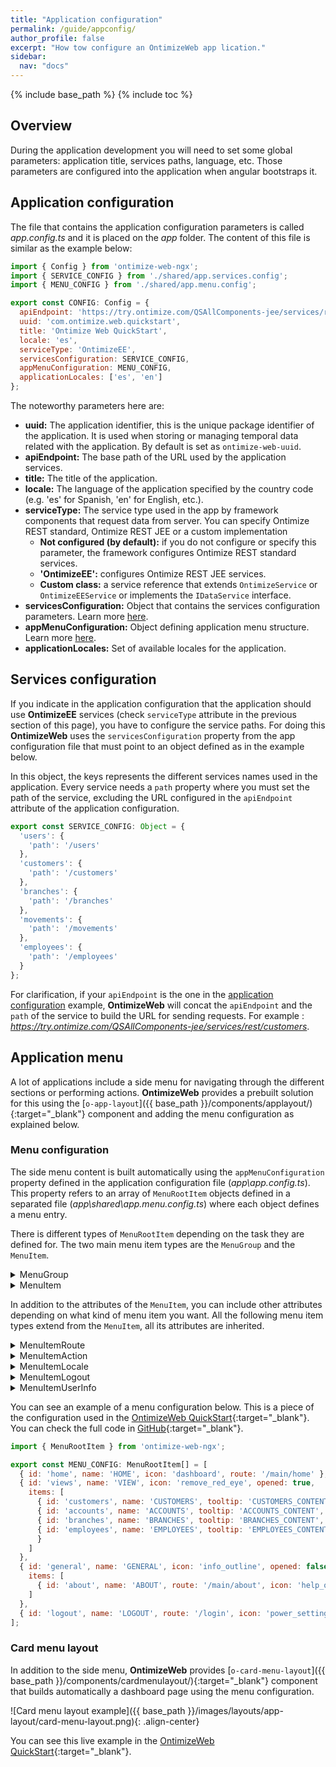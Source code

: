 ```yaml
---
title: "Application configuration"
permalink: /guide/appconfig/
author_profile: false
excerpt: "How tow configure an OntimizeWeb app lication."
sidebar:
  nav: "docs"
---
```


{% include base_path %}
{% include toc %}

## Overview

During the application development you will need to set some global parameters: application title, services paths, language, etc. Those parameters are configured into the application when angular bootstraps it.

## Application configuration

The file that contains the application configuration parameters is called *app.config.ts* and it is placed on the *app* folder. The content of this file is similar as the example below:

```javascript
import { Config } from 'ontimize-web-ngx';
import { SERVICE_CONFIG } from './shared/app.services.config';
import { MENU_CONFIG } from './shared/app.menu.config';

export const CONFIG: Config = {
  apiEndpoint: 'https://try.ontimize.com/QSAllComponents-jee/services/rest',
  uuid: 'com.ontimize.web.quickstart',
  title: 'Ontimize Web QuickStart',
  locale: 'es',
  serviceType: 'OntimizeEE',
  servicesConfiguration: SERVICE_CONFIG,
  appMenuConfiguration: MENU_CONFIG,
  applicationLocales: ['es', 'en']
};
```

The noteworthy parameters here are:

* **uuid:** The application identifier, this is the unique package identifier of the application. It is used when storing or managing temporal data related with the application. By default is set as `ontimize-web-uuid`.
* **apiEndpoint:** The base path of the URL used by the application services.
* **title:** The title of the application.
* **locale:** The language of the application specified by the country code (e.g. 'es' for Spanish, 'en' for English, etc.).
* **serviceType:** The service type used in the app by framework components that request data from server. You can specify Ontimize REST standard, Ontimize REST JEE or a custom implementation
  * **Not configured (by default):** if you do not configure or specify this parameter, the framework configures Ontimize REST standard services.
  * **'OntimizeEE':** configures Ontimize REST JEE services.
  * **Custom class:** a service reference that extends `OntimizeService` or `OntimizeEEService` or implements the `IDataService` interface.
* **servicesConfiguration:** Object that contains the services configuration parameters. Learn more [here](#services-configuration).
* **appMenuConfiguration:** Object defining application menu structure. Learn more [here](#menu-configuration).
* **applicationLocales:** Set of available locales for the application.

## Services configuration

If you indicate in the application configuration that the application should use **OntimizeEE** services (check `serviceType` attribute in the previous section of this page), you have to configure the service paths. For doing this **OntimizeWeb** uses the `servicesConfiguration` property from the app configuration file that must point to an object defined as in the example below.

In this object, the keys represents the different services names used in the application. Every service needs a `path` property where you must set the path of the service, excluding the URL configured in the `apiEndpoint` attribute of the application configuration. 

```javascript
export const SERVICE_CONFIG: Object = {
  'users': {
    'path': '/users'
  },
  'customers': {
    'path': '/customers'
  },
  'branches': {
    'path': '/branches'
  },
  'movements': {
    'path': '/movements'
  },
  'employees': {
    'path': '/employees'
  }
};
```

For clarification, if your `apiEndpoint` is the one in the [application configuration](#application-configuration) example, **OntimizeWeb** will concat the `apiEndpoint` and the `path` of the service to build the URL for sending requests. For example : *https://try.ontimize.com/QSAllComponents-jee/services/rest/customers*.

## Application menu

A lot of applications include a side menu for navigating through the different sections or performing actions. **OntimizeWeb** provides a prebuilt solution for this using the [`o-app-layout`]({{ base_path }}/components/applayout/){:target="_blank"} component and adding the menu configuration as explained below.

### Menu configuration

The side menu content is built automatically using the `appMenuConfiguration` property defined in the application configuration file (*app\app.config.ts*). This property refers to an array of `MenuRootItem` objects defined in a separated file (*app\shared\app.menu.config.ts*) where each object defines a menu entry.

There is different types of `MenuRootItem` depending on the task they are defined for. The two main menu item types are the `MenuGroup` and the `MenuItem`.

<details class="collapsible">
  <summary markdown="span">MenuGroup</summary>
  <div class="collapsible-content">

  If you want to include a menu item to group other menu items, you must include a `MenuGroup` whose attributes are the following:

  | Name    | Type    | Description |
  | ------- | ------- | ----------- |
  | id      | string  | The menu item identifier |
  | name    | string  | The menu item name |
  | icon    | string  | The menu item icon (see [Google material design icons](https://design.google.com/icons/){:target='_blank'}) |
  | items   | array   | The menu item children. Providing this attribute means that the menu item is a container for a group of menu items |
  | opened  | boolean | In case the `items` property is defined, indicates if the group menu item is open or not by default |
  | tooltip | string  | The tooltip text showed on the menu item when the menu is callapsed |

```javascript
{
  id: 'views', name: 'VIEW', icon: 'remove_red_eye', opened: true,
  items: [
    // Include here the child menu items
  ]
}
```

  </div>
</details>

<details class="collapsible">
  <summary markdown="span">MenuItem</summary>
  <div class="collapsible-content">

  If you want to include a common menu item, you must include a `MenuItem` whith the following attributes. Note that there is some attributes that refers to the [`o-card-menu-layout`](#card-menu-layout), this will be explained later.

  | Name                | Type                | Description |
  | ------------------- | ------------------- | ----------- |
  | id                  | string              | The menu item identifier |
  | name                | string              | The menu item name |
  | icon                | string              | The menu item icon (see [Google material design icons](https://design.google.com/icons/){:target='_blank'}) |
  | tooltip             | string              | The tooltip text showed on the menu item when the menu is callapsed |
  | show-in-app-sidenav | boolean             | Indicates whether or not to show the menu item in the side menu |
  | show-in-card-menu   | boolean             | Indicates whether or not to show the corresponding card in the [`o-card-menu-layout`](#card-menu-layout) |
  | image               | string              | The image displayed on the corresponding card in the [`o-card-menu-layout`](#card-menu-layout) |
  | component           | component reference | The component for the corresonding card in the [`o-card-menu-layout`](#card-menu-layout) |
  | component-inputs    | Object              | The attributes for the component for the corresponding card in the [`o-card-menu-layout`](#card-menu-layout) |

  </div>
</details>

In addition to the attributes of the `MenuItem`, you can include other attributes depending on what kind of menu item you want. All the following menu item types extend from the `MenuItem`, all its attributes are inherited.

<details class="collapsible">
  <summary markdown="span">MenuItemRoute</summary>
  <div class="collapsible-content">

  For navigating the different modules of your application you must include a `MenuItemRoute`, its attributes are the following:

  | Name  | Type   | Description |
  | ----- | ------ | ----------- |
  | route | string | The route the application will navigate when the menu item is clicked |

```javascript
{ id: 'customers', name: 'CUSTOMERS', tooltip: 'CUSTOMERS_CONTENT', route: '/main/customers', icon: 'people' }
```

  </div>
</details>

<details class="collapsible">
  <summary markdown="span">MenuItemAction</summary>
  <div class="collapsible-content">

  For triggering an action include a `MenuItemAction`, its specific attributes are the following:

  | Name        | Type     | Description |
  | ----------- | -------- | ----------- |
  | action      | function | A function called when the menu item is clicked |
  | confirm     | yes/no   | Indicates whether or not the user must confirm the menu action |
  | confirmText | string   | The confirmation text |

```javascript
function myFunction() {
  /*
    do whatever you want
  */
}
...
{ id: 'action', name: 'action', icon: 'autorenew', action: myFunction }
```

  </div>
</details>

<details class="collapsible">
  <summary markdown="span">MenuItemLocale</summary>
  <div class="collapsible-content">

  For switching between different languages available in the application, add as many `MenuItemLocale` items as languages.

  | Name   | Type   | Description |
  | ------ | ------ | ----------- |
  | locale | string | The language to be configured on the application |

```javascript
{ id: 'lang_es', name: 'LOCALE_es', icon: 'language', locale: 'es' },
{ id: 'lang_en', name: 'LOCALE_en', icon: 'language', locale: 'en' }
```

  </div>
</details>

<details class="collapsible">
  <summary markdown="span">MenuItemLogout</summary>
  <div class="collapsible-content">

  Include a `MenuItemLogout` for login out the user of the application, its specific attributes are the following:

  | Name    | Type   | Description |
  | ------- | ------ | ----------- |
  | route   | string | The route the application will navigate when the user logs out |
  | confirm | string | Indicates whether or not the user must confirm the log out |

```javascript
{ id: 'logout', name: 'LOGOUT', route: '/login', icon: 'power_settings_new', confirm: 'yes' }
```

  </div>
</details>

<details class="collapsible">
  <summary markdown="span">MenuItemUserInfo</summary>
  <div class="collapsible-content">

  For displaying the application user information, include a `MenuItemUserInfo` with the following attributes:

  | Name   | Type   | Description |
  | ------ | ------ | ----------- |
  | user   | string | The displayed user name |
  | avatar | string | The displayed image |

```javascript
{ id: 'logout', name: 'LOGOUT', route: '/login', icon: 'power_settings_new', confirm: 'yes' }
```

  </div>
</details>

You can see an example of a menu configuration below. This is a piece of the configuration used in the [OntimizeWeb QuickStart](https://try.imatia.com/ontimizeweb/quickstart){:target="_blank"}. You can check the full code in [GitHub](https://github.com/OntimizeWeb/ontimize-web-ngx-quickstart/blob/master/src/app/shared/app.menu.config.ts){:target="_blank"}.

```javascript
import { MenuRootItem } from 'ontimize-web-ngx';

export const MENU_CONFIG: MenuRootItem[] = [
  { id: 'home', name: 'HOME', icon: 'dashboard', route: '/main/home' },
  { id: 'views', name: 'VIEW', icon: 'remove_red_eye', opened: true,
    items: [
      { id: 'customers', name: 'CUSTOMERS', tooltip: 'CUSTOMERS_CONTENT', route: '/main/customers', icon: 'people' },
      { id: 'accounts', name: 'ACCOUNTS', tooltip: 'ACCOUNTS_CONTENT', route: '/main/accounts', icon: 'credit_card' },
      { id: 'branches', name: 'BRANCHES', tooltip: 'BRANCHES_CONTENT', route: '/main/branches', icon: 'account_balance' },
      { id: 'employees', name: 'EMPLOYEES', tooltip: 'EMPLOYEES_CONTENT', route: '/main/employees', icon: 'person'
      }
    ]
  },
  { id: 'general', name: 'GENERAL', icon: 'info_outline', opened: false,
    items: [
      { id: 'about', name: 'ABOUT', route: '/main/about', icon: 'help_outline' }
    ]
  },
  { id: 'logout', name: 'LOGOUT', route: '/login', icon: 'power_settings_new', confirm: 'yes' }
];
```

### Card menu layout

In addition to the side menu, **OntimizeWeb** provides [`o-card-menu-layout`]({{ base_path }}/components/cardmenulayout/){:target="_blank"} component that builds automatically a dashboard page using the menu configuration.

![Card menu layout example]({{ base_path }}/images/layouts/app-layout/card-menu-layout.png){: .align-center}

You can see this live example in the [OntimizeWeb QuickStart](https://try.imatia.com/ontimizeweb/quickstart){:target="_blank"}.
